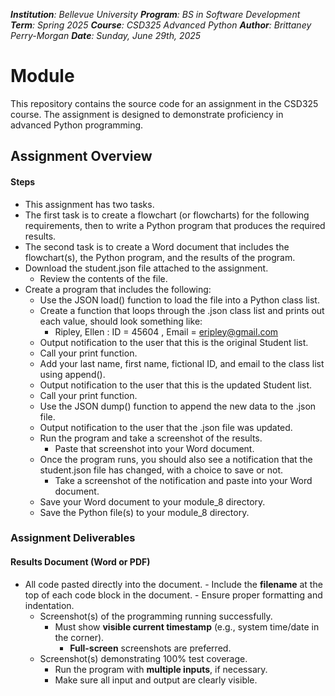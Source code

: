 _**Institution**: Bellevue University_
_**Program**: BS in Software Development_
_**Term**: Spring 2025_
_**Course**: CSD325 Advanced Python_
_**Author**: Brittaney Perry-Morgan_
_**Date**: Sunday, June 29th, 2025_

# Module

This repository contains the source code for an assignment in the CSD325 course. The assignment is designed to demonstrate proficiency in advanced Python programming.

## Assignment Overview

#### Steps

- This assignment has two tasks.
- The first task is to create a flowchart (or flowcharts) for the following requirements, then to write a Python program that produces the required results.
- The second task is to create a Word document that includes the flowchart(s), the Python program, and the results of the program.
- Download the student.json file attached to the assignment.
  - Review the contents of the file.
- Create a program that includes the following:
  - Use the JSON load() function to load the file into a Python class list.
  - Create a function that loops through the .json class list and prints out each value, should look something like:
    - Ripley, Ellen : ID = 45604 , Email = eripley@gmail.com
  - Output notification to the user that this is the original Student list.
  - Call your print function.
  - Add your last name, first name, fictional ID, and email to the class list using append().
  - Output notification to the user that this is the updated Student list.
  - Call your print function.
  - Use the JSON dump() function to append the new data to the .json file.
  - Output notification to the user that the .json file was updated.
  - Run the program and take a screenshot of the results.
    - Paste that screenshot into your Word document.
  - Once the program runs, you should also see a notification that the student.json file has changed, with a choice to save or not.
    - Take a screenshot of the notification and paste into your Word document.
  - Save your Word document to your module_8 directory.
  - Save the Python file(s) to your module_8 directory.

### Assignment Deliverables

#### Results Document (Word or PDF)

- All code pasted directly into the document. - Include the **filename** at the top of each code block in the document. - Ensure proper formatting and indentation.
  - Screenshot(s) of the programming running successfully.
    - Must show **visible current timestamp** (e.g., system time/date in the corner).
      - **Full-screen** screenshots are preferred.
  - Screenshot(s) demonstrating 100% test coverage.
    - Run the program with **multiple inputs**, if necessary.
    - Make sure all input and output are clearly visible.
